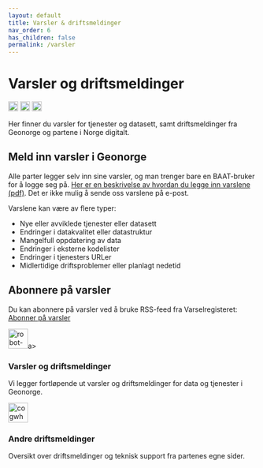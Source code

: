 ```yaml
---
layout: default
title: Varsler & driftsmeldinger
nav_order: 6
has_children: false
permalink: /varsler
---
```


# Varsler og driftsmeldinger 

<a href="https://www.facebook.com/sharer.php?u=https%3A%2F%2Fwww.geonorge.no%2Faktuelt%2Fvarsler%2F"><img src="https://cdn-icons-png.flaticon.com/512/174/174848.png" alt="Facebook" style="width:20px;height:20px;"></a>
<a href="https://twitter.com/intent/tweet?url=https%3A%2F%2Fwww.geonorge.no%2Faktuelt%2Fvarsler%2F"><img src="https://cdn-icons-png.flaticon.com/512/733/733579.png" alt="Twitter" style="width:20px;height:20px;"></a>
<a href="mailto:?subject=Varsler og driftsmeldinger&body=https%3A%2F%2Fwww.geonorge.no%2Faktuelt%2Fvarsler%2F"><img src="https://cdn-icons-png.flaticon.com/512/732/732200.png" alt="Email" style="width:20px;height:20px;"></a>

Her finner du varsler for tjenester og datasett, samt driftsmeldinger fra Geonorge og partene i Norge digitalt.

## Meld inn varsler i Geonorge

Alle parter legger selv inn sine varsler, og man trenger bare en BAAT-bruker for å logge seg på. [Her er en beskrivelse av hvordan du legge inn varslene (pdf)](https://www.geonorge.no/globalassets/geonorge2/diverse-filer-norge-digitalt/hvordan-legge-inn-tjenestevarsler.pdf). Det er ikke mulig å sende oss varslene på e-post.

Varslene kan være av flere typer:

* Nye eller avviklede tjenester eller datasett
* Endringer i datakvalitet eller datastruktur
* Mangelfull oppdatering av data
* Endringer i eksterne kodelister
* Endringer i tjenesters URLer
* Midlertidige driftsproblemer eller planlagt nedetid

## Abonnere på varsler

Du kan abonnere på varsler ved å bruke RSS-feed fra Varselregisteret: [Abonner på varsler](https://register.geonorge.no/api/register/varsler.rss?)

<a href="https://register.geonorge.no/register/varsler"><img src="https://cdn-icons-png.flaticon.com/512/4712/4712108.png" alt="robot-icon" style="width:40px;height:40px;"></a>a>

### Varsler og driftsmeldinger 

Vi legger fortløpende ut varsler og driftsmeldinger for data og tjenester i Geonorge. 

<a href="https://www.geonorge.no/aktuelt/varsler/Driftsmeldinger-og-teknisk-support/"><img src="https://cdn-icons-png.flaticon.com/512/1055/1055687.png" alt="cogwheel-icon" style="width:40px;height:40px;"></a>

### Andre driftsmeldinger

Oversikt over driftsmeldinger og teknisk support fra partenes egne sider.